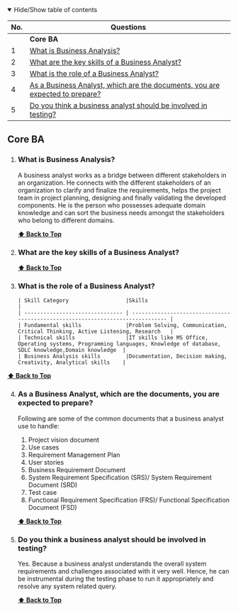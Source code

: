 <details open>
<summary>
Hide/Show table of contents
</summary>

| No. | Questions                                                                                                                                                  |
| --- | ---------------------------------------------------------------------------------------------------------------------------------------------------------- |
|     | **Core BA**                                                                                                                                                |
| 1   | [What is Business Analysis?](#what-is-business-analysis)                                                                                                   |
| 2   | [What are the key skills of a Business Analyst?](#what-are-the-key-skills-of-a-business-analysts)                                                          |
| 3   | [What is the role of a Business Analyst?](#what-is-the-role-of-a-business-analyst)                                                                         |
| 4   | [As a Business Analyst, which are the documents, you are expected to prepare?](#as-a-business-analyst-which-are-the=documents-you-are-expected-to-prepare) |
| 5   | [Do you think a business analyst should be involved in testing?](#do-you-think-a-business-analyst-should-be-involved-in-testing)                           |

## Core BA

1.  ### What is Business Analysis?

    A business analyst works as a bridge between different stakeholders in an organization. He connects with the different stakeholders of an organization to clarify and finalize the requirements, helps the project team in project planning, designing and finally validating the developed components. He is the person who possesses adequate domain knowledge and can sort the business needs amongst the stakeholders who belong to different domains.

    **[⬆ Back to Top](#table-of-contents)**

2.  ### What are the key skills of a Business Analyst?

    **[⬆ Back to Top](#table-of-contents)**

3.  ### What is the role of a Business Analyst?
        | Skill Category                  |Skills                                                                          |
        | ------------------------------- | ------------------------------------------------------------------------------ |
        | Fundamental skills              |Problem Solving, Communication, Critical Thinking, Active Listening, Research   |
        | Technical skills                |IT skills like MS Office, Operating systems, Programming languages, Knowledge of database, SDLC knowledge,Domain knowledge  |
        | Business Analysis skills        |Documentation, Decision making, Creativity, Analytical skills    |

**[⬆ Back to Top](#table-of-contents)**

4.  ### As a Business Analyst, which are the documents, you are expected to prepare?

    Following are some of the common documents that a business analyst use to handle:

    1. Project vision document
    2. Use cases
    3. Requirement Management Plan
    4. User stories
    5. Business Requirement Document
    6. System Requirement Specification (SRS)/ System Requirement Document (SRD)
    7. Test case
    8. Functional Requirement Specification (FRS)/ Functional Specification Document (FSD)

    **[⬆ Back to Top](#table-of-contents)**

5.  ### Do you think a business analyst should be involved in testing?

    Yes. Because a business analyst understands the overall system requirements and challenges associated with it very well. Hence, he can be instrumental during the testing phase to run it appropriately and resolve any system related query.

    **[⬆ Back to Top](#table-of-contents)**
